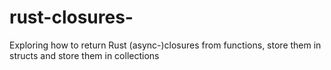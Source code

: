 # rust-closures-
Exploring how to return Rust (async-)closures from functions, store them in structs and store them in collections
